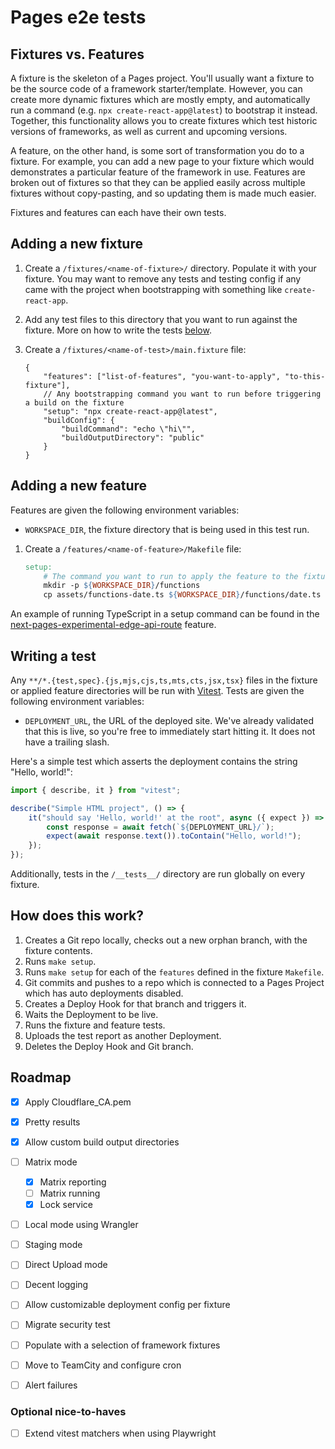 # Pages e2e tests

## Fixtures vs. Features

A fixture is the skeleton of a Pages project. You'll usually want a fixture to be the source code of a framework starter/template. However, you can create more dynamic fixtures which are mostly empty, and automatically run a command (e.g. `npx create-react-app@latest`) to bootstrap it instead. Together, this functionality allows you to create fixtures which test historic versions of frameworks, as well as current and upcoming versions.

A feature, on the other hand, is some sort of transformation you do to a fixture. For example, you can add a new page to your fixture which would demonstrates a particular feature of the framework in use. Features are broken out of fixtures so that they can be applied easily across multiple fixtures without copy-pasting, and so updating them is made much easier.

Fixtures and features can each have their own tests.

## Adding a new fixture

1.  Create a `/fixtures/<name-of-fixture>/` directory. Populate it with your fixture. You may want to remove any tests and testing config if any came with the project when bootstrapping with something like `create-react-app`.

1.  Add any test files to this directory that you want to run against the fixture. More on how to write the tests [below](#writing-a-test).

1.  Create a `/fixtures/<name-of-test>/main.fixture` file:

    ```jsonc
    {
    	"features": ["list-of-features", "you-want-to-apply", "to-this-fixture"],
    	// Any bootstrapping command you want to run before triggering a build on the fixture
    	"setup": "npx create-react-app@latest",
    	"buildConfig": {
    		"buildCommand": "echo \"hi\"",
    		"buildOutputDirectory": "public"
    	}
    }
    ```

## Adding a new feature

Features are given the following environment variables:

- `WORKSPACE_DIR`, the fixture directory that is being used in this test run.

1.  Create a `/features/<name-of-feature>/Makefile` file:

    ```makefile
    setup:
    	# The command you want to run to apply the feature to the fixture
    	mkdir -p ${WORKSPACE_DIR}/functions
    	cp assets/functions-date.ts ${WORKSPACE_DIR}/functions/date.ts
    ```

An example of running TypeScript in a setup command can be found in the [next-pages-experimental-edge-api-route](./features/next-pages-experimental-edge-api-route/) feature.

## Writing a test

Any `**/*.{test,spec}.{js,mjs,cjs,ts,mts,cts,jsx,tsx}` files in the fixture or applied feature directories will be run with [Vitest](https://vitest.dev/). Tests are given the following environment variables:

- `DEPLOYMENT_URL`, the URL of the deployed site. We've already validated that this is live, so you're free to immediately start hitting it. It does not have a trailing slash.

Here's a simple test which asserts the deployment contains the string "Hello, world!":

```typescript
import { describe, it } from "vitest";

describe("Simple HTML project", () => {
	it("should say 'Hello, world!' at the root", async ({ expect }) => {
		const response = await fetch(`${DEPLOYMENT_URL}/`);
		expect(await response.text()).toContain("Hello, world!");
	});
});
```

Additionally, tests in the `/__tests__/` directory are run globally on every fixture.

## How does this work?

1. Creates a Git repo locally, checks out a new orphan branch, with the fixture contents.
1. Runs `make setup`.
1. Runs `make setup` for each of the `features` defined in the fixture `Makefile`.
1. Git commits and pushes to a repo which is connected to a Pages Project which has auto deployments disabled.
1. Creates a Deploy Hook for that branch and triggers it.
1. Waits the Deployment to be live.
1. Runs the fixture and feature tests.
1. Uploads the test report as another Deployment.
1. Deletes the Deploy Hook and Git branch.

## Roadmap

- [x] Apply Cloudflare_CA.pem
- [x] Pretty results
- [x] Allow custom build output directories
- [ ] Matrix mode

  - [x] Matrix reporting
  - [ ] Matrix running
  - [x] Lock service

- [ ] Local mode using Wrangler
- [ ] Staging mode
- [ ] Direct Upload mode
- [ ] Decent logging
- [ ] Allow customizable deployment config per fixture
- [ ] Migrate security test
- [ ] Populate with a selection of framework fixtures
- [ ] Move to TeamCity and configure cron
- [ ] Alert failures

### Optional nice-to-haves

- [ ] Extend vitest matchers when using Playwright
